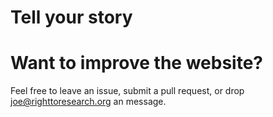 # Tell your story

# Want to improve the website?

Feel free to leave an issue, submit a pull request, or drop joe@righttoresearch.org an message. 
